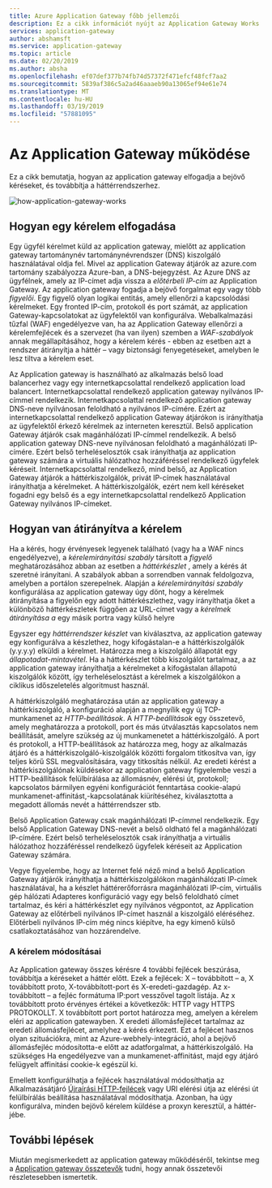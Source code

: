 ```yaml
---
title: Azure Application Gateway főbb jellemzői
description: Ez a cikk információt nyújt az Application Gateway Works
services: application-gateway
author: abshamsft
ms.service: application-gateway
ms.topic: article
ms.date: 02/20/2019
ms.author: absha
ms.openlocfilehash: ef07def377b74fb74d57372f471efcf48fcf7aa2
ms.sourcegitcommit: 5839af386c5a2ad46aaaeb90a13065ef94e61e74
ms.translationtype: MT
ms.contentlocale: hu-HU
ms.lasthandoff: 03/19/2019
ms.locfileid: "57881095"
---
```

# <a name="how-application-gateway-works"></a>Az Application Gateway működése

Ez a cikk bemutatja, hogyan az application gateway elfogadja a bejövő kéréseket, és továbbítja a háttérrendszerhez.

![how-application-gateway-works](./media/how-application-gateway-works/how-application-gateway-works.png)

## <a name="how-a-request-is-accepted"></a>Hogyan egy kérelem elfogadása

Egy ügyfél kérelmet küld az application gateway, mielőtt az application gateway tartománynév tartománynévrendszer (DNS) kiszolgáló használatával oldja fel. Mivel az application Gateway átjárók az azure.com tartomány szabályozza Azure-ban, a DNS-bejegyzést. Az Azure DNS az ügyfélnek, amely az IP-címet adja vissza a *előtérbeli IP-cím* az Application Gateway. Az application gateway fogadja a bejövő forgalmat egy vagy több *figyelői*. Egy figyelő olyan logikai entitás, amely ellenőrzi a kapcsolódási kérelmeket. Egy fronted IP-cím, protokoll és port számát, az application Gateway-kapcsolatokat az ügyfelektől van konfigurálva. Webalkalmazási tűzfal (WAF) engedélyezve van, ha az Application Gateway ellenőrzi a kérelemfejlécek és a szervezet (ha van ilyen) szemben a *WAF-szabályok* annak megállapításához, hogy a kérelem kérés - ebben az esetben azt a rendszer átirányítja a háttér – vagy biztonsági fenyegetéseket, amelyben le lesz tiltva a kérelem eset.  

Az Application gateway is használható az alkalmazás belső load balancerhez vagy egy internetkapcsolattal rendelkező application load balancert. Internetkapcsolattal rendelkező application gateway nyilvános IP-címmel rendelkezik. Internetkapcsolattal rendelkező application gateway DNS-neve nyilvánosan feloldható a nyilvános IP-címére. Ezért az internetkapcsolattal rendelkező application Gateway átjárókon is irányíthatja az ügyfelektől érkező kérelmek az interneten keresztül. Belső application Gateway átjárók csak magánhálózati IP-címmel rendelkezik. A belső application gateway DNS-neve nyilvánosan feloldható a magánhálózati IP-címére. Ezért belső terheléselosztók csak irányíthatja az application gateway számára a virtuális hálózathoz hozzáféréssel rendelkező ügyfelek kéréseit. Internetkapcsolattal rendelkező, mind belső, az Application Gateway átjárók a háttérkiszolgálók, privát IP-címek használatával irányíthatja a kérelmeket. A háttérkiszolgálók, ezért nem kell kéréseket fogadni egy belső és a egy internetkapcsolattal rendelkező Application Gateway nyilvános IP-címeket.

## <a name="how-a-request-is-routed"></a>Hogyan van átirányítva a kérelem

Ha a kérés, hogy érvényesek legyenek található (vagy ha a WAF nincs engedélyezve), a *kérelemirányítási szabály* társított a *figyelő* meghatározásához abban az esetben a *háttérkészlet* , amely a kérés át szeretné irányítani. A szabályok abban a sorrendben vannak feldolgozva, amelyben a portálon szerepelnek. Alapján a *kérelemirányítási szabály* konfigurálása az application gateway úgy dönt, hogy a kérelmek átirányítása a figyelőn egy adott háttérkészlethez, vagy irányíthatja őket a különböző háttérkészletek függően az URL-címet vagy a *kérelmek átirányítása a* egy másik portra vagy külső helyre

Egyszer egy *háttérrendszer* *készlet* van kiválasztva, az application gateway egy konfigurálva a készlethez, hogy kifogástalan-e a háttérkiszolgálók (y.y.y.y) elküldi a kérelmet. Határozza meg a kiszolgáló állapotát egy *állapotadat-mintavétel*. Ha a háttérkészlet több kiszolgálót tartalmaz, a az application gateway irányíthatja a kérelmeket a kifogástalan állapotú kiszolgálók között, így terheléselosztást a kérelmek a kiszolgálókon a ciklikus időszeletelés algoritmust használ.

A háttérkiszolgáló meghatározása után az application gateway a háttérkiszolgáló, a konfiguráció alapján a megnyílik egy új TCP-munkamenet az *HTTP-beállítások*. A *HTTP-beállítások* egy összetevő, amely meghatározza a protokoll, port és más útválasztás kapcsolatos nem beállítását, amelyre szükség az új munkamenetet a háttérkiszolgáló. A port és protokoll, a HTTP-beállítások az határozza meg, hogy az alkalmazás átjáró és a háttérkiszolgáló-kiszolgálók közötti forgalom titkosítva van, így teljes körű SSL megvalósítására, vagy titkosítás nélkül. Az eredeti kérést a háttérkiszolgálónak küldésekor az application gateway figyelembe veszi a HTTP-beállítások felülbírálása az állomásnév, elérési út, protokoll; kapcsolatos bármilyen egyéni konfigurációt fenntartása cookie-alapú munkamenet-affinitást,-kapcsolatának kiürítéséhez, kiválasztotta a megadott állomás nevét a háttérrendszer stb.

Belső Application Gateway csak magánhálózati IP-címmel rendelkezik. Egy belső Application Gateway DNS-nevét a belső oldható fel a magánhálózati IP-címére. Ezért belső terheléselosztók csak irányíthatja a virtuális hálózathoz hozzáféréssel rendelkező ügyfelek kéréseit az Application Gateway számára.

Vegye figyelembe, hogy az Internet felé néző mind a belső Application Gateway átjárók irányíthatja a háttérkiszolgálókon magánhálózati IP-címek használatával, ha a készlet háttérerőforrásra magánhálózati IP-cím, virtuális gép hálózati Adapteres konfiguráció vagy egy belső feloldható címet tartalmaz, és kéri a háttérkészlet egy nyilvános végpontot, az Application Gateway az előtérbeli nyilvános IP-címet használ a kiszolgáló eléréséhez. Előtérbeli nyilvános IP-cím még nincs kiépítve, ha egy kimenő külső csatlakoztatásához van hozzárendelve.

### <a name="modifications-to-the-request"></a>A kérelem módosításai

Az Application gateway összes kérésre 4 további fejlécek beszúrása, továbbítja a kéréseket a háttér előtt. Ezek a fejlécek: X – továbbított – a, X továbbított proto, X-továbbított-port és X-eredeti-gazdagép. Az x-továbbított – a fejléc formátuma IP:port vesszővel tagolt listája. Az x továbbított proto érvényes értékei a következők: HTTP vagy HTTPS PROTOKOLLT. X továbbított port portot határozza meg, amelyen a kérelem eléri az application gatewayben. X eredeti állomásfejlécet tartalmaz az eredeti állomásfejlécet, amelyhez a kérés érkezett. Ezt a fejlécet hasznos olyan szituációkra, mint az Azure-webhely-integráció, ahol a bejövő állomásfejléc módosította-e előtt az adatforgalmat, a háttérkiszolgáló. Ha szükséges Ha engedélyezve van a munkamenet-affinitást, majd egy átjáró felügyelt affinitási cookie-k egészül ki. 

Emellett konfigurálhatja a fejlécek használatával módosíthatja az Alkalmazásátjáró [Újraírási HTTP-fejlécek](https://docs.microsoft.com/azure/application-gateway/rewrite-http-headers) vagy URI elérési útja az elérési út felülbírálás beállítása használatával módosíthatja. Azonban, ha úgy konfigurálva, minden bejövő kérelem küldése a proxyn keresztül, a háttér-jébe.


## <a name="next-steps"></a>További lépések

Miután megismerkedett az application gateway működéséről, tekintse meg a [Application gateway összetevők](application-gateway-components.md) tudni, hogy annak összetevői részletesebben ismertetik.
